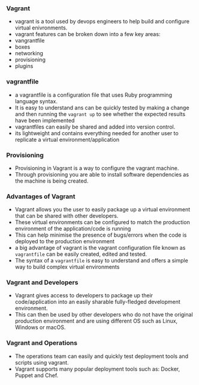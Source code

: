 ### Vagrant 
- vagrant is a tool used by devops engineers to help build and configure virtual enivronments.
- vagrant features can be broken down into a few key areas:
- vangrantfile 
- boxes
- networking 
- provisioning 
- plugins 

### vagrantfile 
- a vagrantfile is a configuration file that uses Ruby programming language syntax.
- It is easy to understand ans can be quickly tested by making a change and then running the `vagrant up` to see whether the expected results have been implemented
- vagrantfiles can easily be shared and added into version control.
- its lightweight and contains everything needed for another user to replicate a virtual environment/application

### Provisioning
- Provisioning in Vagrant is a way to configure the vagrant machine.
- Through provisioning you are able to install software dependencies as the machine is being created.

### Advantages of Vagrant
- Vagrant allows you the user to easily package up a virtual environment that can be shared with other developers.
- These virtual environments can be configured to match the production environment of the application/code is running
- This can help minimise the presence of bugs/errors when the code is deployed to the production environment
- a big advantage of vagrant is the vagrant configuration file known as `vagrantfile` can be easily created, edited and tested.
- The syntax of a `vagrantfile` is easy to understand and offers a simple way to build complex virtual environments

### Vagrant and Developers
- Vagrant gives access to developers to package up their code/application into an easily sharable fully-fledged development environment. 
- This can then be used by other developers who do not have the original production environment and are using different OS such as Linux, Windows or macOS. 

### Vagrant and Operations 
- The operations team can easily and quickly test deployment tools and scripts using vagrant. 
- Vagrant supports many popular deployment tools such as: Docker, Puppet and Chef. 